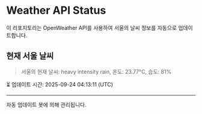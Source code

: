 
# Weather API Status

이 리포지토리는 OpenWeather API를 사용하여 서울의 날씨 정보를 자동으로 업데이트합니다.

## 현재 서울 날씨
> 서울의 현재 날씨: heavy intensity rain, 온도: 23.77°C, 습도: 81%

⏳ 업데이트 시간: 2025-09-24 04:13:11 (UTC)

---
자동 업데이트 봇에 의해 관리됩니다.
